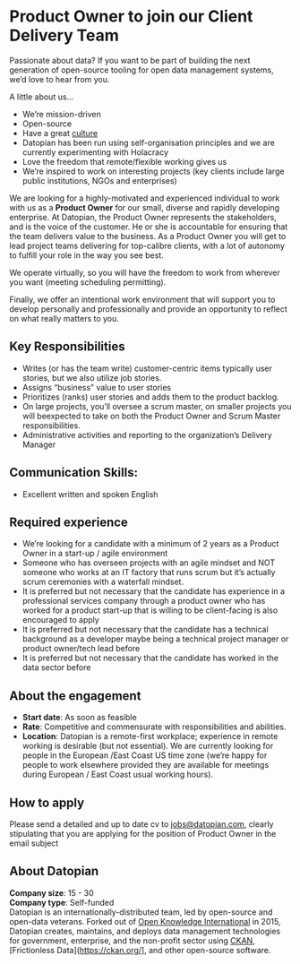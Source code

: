 # Product Owner to join our Client Delivery Team 
Passionate about data? If you want to be part of building the next generation of open-source tooling for open data management systems, we’d love to hear from you.

A little about us… 
* We’re mission-driven 
* Open-source
* Have a great [culture](https://playbook.datopian.com/culture/)
* Datopian has been run using self-organisation principles and we are currently experimenting with Holacracy
* Love the freedom that remote/flexible working gives us
* We’re inspired to work on interesting projects (key clients include large public institutions, NGOs and enterprises)

We are looking for a highly-motivated and experienced individual to work with us as a **Product Owner** for our small, diverse and rapidly developing enterprise.
At Datopian, the Product Owner represents the stakeholders, and is the voice of the customer. He or she is accountable for ensuring that the team delivers value to the business. As a Product Owner you will get to lead project teams delivering for top-calibre clients, with a lot of autonomy to fulfill your role in the way you see best.

We operate virtually, so you will have the freedom to work from wherever you want (meeting scheduling permitting).

Finally, we offer an intentional work environment that will support you to develop personally and professionally and provide an opportunity to reflect on what really matters to you. 

## Key Responsibilities
* Writes (or has the team write) customer-centric items typically user stories, but we also utilize job stories.
* Assigns “business” value to user stories 
* Prioritizes (ranks) user stories and adds them to the product backlog.
* On large projects, you’ll oversee a scrum master, on smaller projects you will beexpected to take on both the Product Owner and Scrum Master responsibilities.  
* Administrative activities and reporting to the organization’s Delivery Manager

## Communication Skills:
* Excellent written and spoken English

## Required experience
* We’re looking for a candidate with a minimum of 2 years as a Product Owner  in a start-up / agile environment 
* Someone who has overseen projects with an agile mindset and NOT someone who works at an IT factory that runs scrum but it’s actually scrum ceremonies with a waterfall mindset. 
* It is preferred but not necessary that the candidate has experience in a professional services company through a product owner who has worked for a product start-up that is willing to be client-facing is also encouraged to apply  
* It is preferred but not necessary that the candidate has a technical background as a developer maybe being a technical project manager or product owner/tech lead before
* It is preferred but not necessary that the candidate has worked in the data sector before

## About the engagement
* **Start date**: As soon as feasible
* **Rate**: Competitive and commensurate with responsibilities and abilities.
* **Location**: Datopian is a remote-first workplace; experience in remote working is desirable (but not essential). We are currently looking for people in the European /East Coast US time zone (we’re happy for people to work elsewhere provided they are available for meetings during European / East Coast usual working hours).

## How to apply
Please send a detailed and up to date cv to jobs@datopian.com, clearly stipulating that you are applying for the position of Product Owner in the email subject

## About Datopian  
**Company size**: 15 - 30  
**Company type**: Self-funded  
Datopian is an internationally-distributed team, led by open-source and open-data veterans. Forked out of [Open Knowledge International](https://okfn.org/) in 2015, Datopian creates, maintains, and deploys data management technologies for government, enterprise, and the non-profit sector using [CKAN](https://ckan.org/), [Frictionless Data](https://ckan.org/], and other open-source software. 
